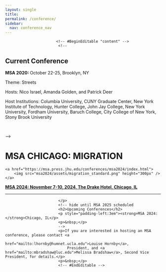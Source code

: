 ```yaml
---
layout: single
title: 
permalink: /conference/
sidebar:
  nav: conference_nav
---
```

 
                           <!-- #BeginEditable "content" -->
                            <!--
<h2>Current Conference</h2>
      <p><strong>MSA 2020: </strong>October 22-25, Brooklyn, NY</p>
      <p>Theme: Streets</p>
      <p>Hosts: Nico Israel, Amanda Golden, and Patrick Deer</p>
      <p>Host Institutions: Columbia University, CUNY Graduate Center, New York Institute of Technology, Hunter College, John Jay College, New York University, Fordham University, Baruch College, City College of New York, Stony Brook University</p>
      <p>&nbsp;</p>
-->
                          
<!--						  
<h2>Future Conferences</h2>
<p style="padding-left:3em">
-->

<h1>MSA CHICAGO: MIGRATION</h1>

	<a href="https://msa.press.jhu.edu/conferences/msa2024/index.html">
		<img src="msa2024/assets/migration_standard.png" height="300px" />
	</a>
	
<p><strong>
	<a href="https://msa.press.jhu.edu/conferences/msa2024/"
		>MSA 2024: November 7-10, 2024, The Drake Hotel, Chicago, IL</a>
</strong></p>
<p></p> 	
												
<hr>


							
							
							
                           
						
                             
                            </p>
							<!-- hide until MSA 2025 scheduled
                            <h2>Upcoming Conferences</h2>
                            <p style="padding-left:3em"><strong>MSA 2024: </strong>Chicago, IL</p>
                            <p>&nbsp;</p>
							-->
                            <p>If you are interested in hosting an MSA conference, please contact <a
                                    href="mailto:lhornby@humnet.ucla.edu">Louise Hornby</a>,
                                President, and <a href="mailto:mbradshaw@luc.edu">Melissa Bradshaw</a>, Second Vice President, for details.</p>
                            <p>&nbsp;</p>
                            <!-- #EndEditable -->